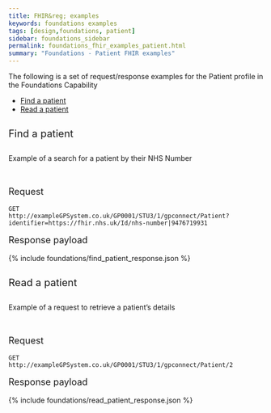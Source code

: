 ```yaml
---
title: FHIR&reg; examples
keywords: foundations examples
tags: [design,foundations, patient]
sidebar: foundations_sidebar
permalink: foundations_fhir_examples_patient.html
summary: "Foundations - Patient FHIR examples"
---
```



The following is a set of request/response examples for the Patient profile in the Foundations Capability

<ul id="profileTabs" class="nav nav-tabs">
    <li class="active"><a class="noCrossRef" href="#example1" data-toggle="tab">Find a patient</a></li>
    <li><a class="noCrossRef" href="#example2" data-toggle="tab">Read a patient</a></li>
  <!--    <li><a class="noCrossRef" href="#example3" data-toggle="tab">Example 3</a></li> -->
</ul>
<div class="tab-content">
<div role="tabpanel" class="tab-pane active" id="example1" markdown="1">

<p style="line-height: 2; font-size: 20px">Find a patient</p>

<p>Example of a search for a patient by their NHS Number</p>

<br/>

<p style="line-height: 1; font-size: 18px">Request</p>

```http
GET 
http://exampleGPSystem.co.uk/GP0001/STU3/1/gpconnect/Patient?identifier=https://fhir.nhs.uk/Id/nhs-number|9476719931
```

<p style="line-height: 1; font-size: 18px">Response payload</p>

{% include foundations/find_patient_response.json %}

</div>

<div role="tabpanel" class="tab-pane active" id="example2">

<p style="line-height: 2; font-size: 20px">Read a patient</p>

<p>Example of a request to retrieve a patient’s details</p>

<br/>

<p style="line-height: 1; font-size: 18px">Request</p>

```http
GET 
http://exampleGPSystem.co.uk/GP0001/STU3/1/gpconnect/Patient/2
```

<p style="line-height: 1; font-size: 18px">Response payload</p>

{% include foundations/read_patient_response.json %}



</div>
</div>

